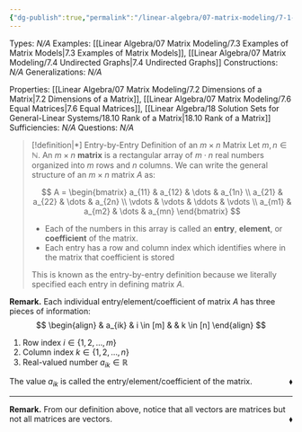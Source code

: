 ```yaml
---
{"dg-publish":true,"permalink":"/linear-algebra/07-matrix-modeling/7-1-entry-by-entry-definition-of-matrix/","tags":["Type/Definition","Topic/Linear_Algebra"]}
---
```


Types: *N/A*
Examples: [[Linear Algebra/07 Matrix Modeling/7.3 Examples of Matrix Models\|7.3 Examples of Matrix Models]], [[Linear Algebra/07 Matrix Modeling/7.4 Undirected Graphs\|7.4 Undirected Graphs]]
Constructions: *N/A*
Generalizations: *N/A*

Properties: [[Linear Algebra/07 Matrix Modeling/7.2 Dimensions of a Matrix\|7.2 Dimensions of a Matrix]], [[Linear Algebra/07 Matrix Modeling/7.6 Equal Matrices\|7.6 Equal Matrices]], [[Linear Algebra/18 Solution Sets for General-Linear Systems/18.10 Rank of a Matrix\|18.10 Rank of a Matrix]]
Sufficiencies: *N/A*
Questions: *N/A*

> [!definition|*] Entry-by-Entry Definition of an $m \times n$ Matrix
> Let $m, n \in \mathbb{N}$. An $m \times n$ **matrix** is a rectangular array of $m \cdot n$ real numbers organized into $m$ rows and $n$ columns. We can write the general structure of an $m \times n$ matrix $A$ as:
> 
> $$
> A = \begin{bmatrix}
> a_{11} & a_{12} & \dots & a_{1n} \\
> a_{21} & a_{22} & \dots & a_{2n} \\
> \vdots & \vdots & \ddots & \vdots \\
> a_{m1} & a_{m2} & \dots & a_{mn}
> \end{bmatrix}
> $$
> - Each of the numbers in this array is called an **entry**, **element**, or **coefficient** of the matrix. 
> - Each entry has a row and column index which identifies where in the matrix that coefficient is stored
> 
> This is known as the entry-by-entry definition because we literally specified each entry in defining matrix $A$.

**Remark.** Each individual entry/element/coefficient of matrix $A$ has three pieces of information:
$$
\begin{align}
 & a_{ik} & i \in [m]  & &   k \in [n]
\end{align}
$$
1. Row index $i \in \{ 1,2, \dots, m \}$
2. Column index $k \in \{ 1,2, \dots, n \}$
3. Real-valued number $a_{ik} \in \mathbb{R}$

The value $a_{ik}$ is called the entry/element/coefficient of the matrix.
 <span style='float:right;'>$\blacklozenge$</span>

---
**Remark.** From our definition above, notice that all vectors are matrices but not all matrices are vectors.
 <span style='float:right;'>$\blacklozenge$</span>